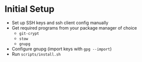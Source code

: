 # Initial Setup

  * Set up SSH keys and ssh client config manually
  * Get required programs from your package manager of choice
    * `git-crypt`
    * `stow`
    * `gnupg`
  * Configure gnupg (import keys with `gpg --import`)
  * Run `scripts/install.sh`


